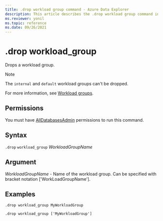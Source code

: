 ```yaml
---
title: .drop workload group command - Azure Data Explorer
description: This article describes the .drop workload group command in Azure Data Explorer.
ms.reviewer: yonil
ms.topic: reference
ms.date: 09/26/2021
---
```

# .drop workload_group

Drops a workload group.

> [!NOTE]
> The `internal` and `default` workload groups can't be dropped.  

For more information, see [Workload groups](workload-groups.md).

## Permissions

You must have [AllDatabasesAdmin](access-control/role-based-access-control.md) permissions to run this command.

## Syntax

`.drop` `workload_group` *WorkloadGroupName*

## Argument

*WorkloadGroupName* - Name of the workload group. Can be specified with bracket notation ['WorkLoadGroupName'].

## Examples

```kusto
.drop workload_group MyWorkloadGroup
```

```kusto
.drop workload_group ['MyWorkloadGroup']
```
